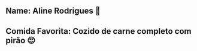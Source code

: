 

## Name: Aline Rodrigues :black_heart:

## Comida Favorita: Cozido de carne completo com pirão :heart_eyes:

